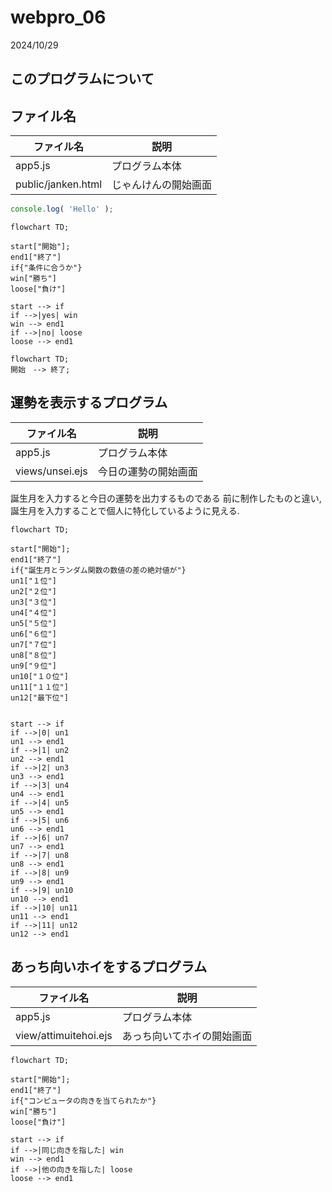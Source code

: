 # webpro_06
2024/10/29

## このプログラムについて

## ファイル名 

ファイル名 | 説明
-|-
app5.js | プログラム本体
public/janken.html | じゃんけんの開始画面

```javascript
console.log( 'Hello' );
```

```mermaid
flowchart TD;

start["開始"];
end1["終了"]
if{"条件に合うか"}
win["勝ち"]
loose["負け"]

start --> if
if -->|yes| win
win --> end1
if -->|no| loose
loose --> end1
```

```mermaid
flowchart TD;
開始　--> 終了;
```

## 運勢を表示するプログラム 

ファイル名 | 説明
-|-
app5.js | プログラム本体
views/unsei.ejs | 今日の運勢の開始画面

誕生月を入力すると今日の運勢を出力するものである
前に制作したものと違い,誕生月を入力することで個人に特化しているように見える.

```mermaid
flowchart TD;

start["開始"];
end1["終了"]
if{"誕生月とランダム関数の数値の差の絶対値が"}
un1["１位"]
un2["２位"]
un3["３位"]
un4["４位"]
un5["５位"]
un6["６位"]
un7["７位"]
un8["８位"]
un9["９位"]
un10["１０位"]
un11["１１位"]
un12["最下位"]


start --> if
if -->|0| un1
un1 --> end1
if -->|1| un2
un2 --> end1
if -->|2| un3
un3 --> end1
if -->|3| un4
un4 --> end1
if -->|4| un5
un5 --> end1
if -->|5| un6
un6 --> end1
if -->|6| un7
un7 --> end1
if -->|7| un8
un8 --> end1
if -->|8| un9
un9 --> end1
if -->|9| un10
un10 --> end1
if -->|10| un11
un11 --> end1
if -->|11| un12
un12 --> end1
```

## あっち向いホイをするプログラム

ファイル名 | 説明
-|-
app5.js | プログラム本体
view/attimuitehoi.ejs | あっち向いてホイの開始画面


```mermaid
flowchart TD;

start["開始"];
end1["終了"]
if{"コンピュータの向きを当てられたか"}
win["勝ち"]
loose["負け"]

start --> if
if -->|同じ向きを指した| win
win --> end1
if -->|他の向きを指した| loose
loose --> end1
```

